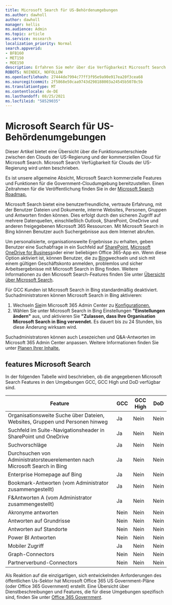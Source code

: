```yaml
---
title: Microsoft Search für US-Behördenumgebungen
ms.author: dawholl
author: dawholl
manager: kellis
ms.audience: Admin
ms.topic: article
ms.service: mssearch
localization_priority: Normal
search.appverid:
- BFB160
- MET150
- MOE150
description: Erfahren Sie mehr über die Verfügbarkeit Microsoft Search Features für Cloudkunden von US Government
ROBOTS: NOINDEX, NOFOLLOW
ms.openlocfilehash: 27444de7994c77ff3f95e9a90e917ea20f3cea68
ms.sourcegitcommit: 2f5868e50caa9743d298188003a24545b5078c5b
ms.translationtype: MT
ms.contentlocale: de-DE
ms.lasthandoff: 08/25/2021
ms.locfileid: "58529035"
---
```

# <a name="microsoft-search-for-us-government-environments"></a>Microsoft Search für US-Behördenumgebungen

Dieser Artikel bietet eine Übersicht über die Funktionsunterschiede zwischen den Clouds der US-Regierung und der kommerziellen Cloud für Microsoft Search. Microsoft Search Verfügbarkeit für Clouds der US-Regierung wird unten beschrieben.

Es ist unsere allgemeine Absicht, Microsoft Search kommerzielle Features und Funktionen für die Government-Cloudumgebung bereitzustellen. Einen Zeitrahmen für die Veröffentlichung finden Sie in der [Microsoft Search Roadmap.](https://www.microsoft.com/microsoft-365/roadmap?filters=Microsoft%20Search)

Microsoft Search bietet eine benutzerfreundliche, vertraute Erfahrung, mit der Benutzer Dateien und Dokumente, interne Websites, Personen, Gruppen und Antworten finden können. Dies erfolgt durch den sicheren Zugriff auf mehrere Datenquellen, einschließlich Outlook, SharePoint, OneDrive und anderen freigegebenen Microsoft 365 Ressourcen. Mit Microsoft Search in Bing können Benutzer auch Suchergebnisse aus dem Internet abrufen.

Um personalisierte, organisationsweite Ergebnisse zu erhalten, geben Benutzer eine Suchabfrage in ein Suchfeld auf [SharePoint,](http://sharepoint.com/) [Microsoft OneDrive for Business](https://onedrive.live.com/about/business/)oder einer beliebigen Office 365-App ein. Wenn diese Option aktiviert ist, können Benutzer, die zu [Bing](https://bing.com)wechseln und sich mit einem gültigen Geschäftskonto anmelden, problemlos und sicher Arbeitsergebnisse mit Microsoft Search in Bing finden. Weitere Informationen zu den Microsoft Search-Features finden Sie unter [Übersicht über Microsoft Search](/microsoftsearch/overview-microsoft-search).

Für GCC Kunden ist Microsoft Search in Bing standardmäßig deaktiviert. Suchadministratoren können Microsoft Search in Bing aktivieren:

1. Wechseln [Sie](https://admin.microsoft.com/)im Microsoft 365 Admin Center zu [Konfigurationen.](https://admin.microsoft.com/Adminportal/Home#/MicrosoftSearch/configurations)
1. Wählen Sie unter Microsoft Search in Bing Einstellungen **"Einstellungen ändern"** aus, und aktivieren Sie **"Zulassen, dass Ihre Organisation Microsoft Search in Bing verwendet.**
Es dauert bis zu 24 Stunden, bis diese Änderung wirksam wird.

Suchadministratoren können auch Lesezeichen und Q&A-Antworten im Microsoft 365 Admin Center anpassen. Weitere Informationen finden Sie unter [Planen Ihrer Inhalte.](/microsoftsearch/plan-your-content)

## <a name="microsoft-search-features"></a>features Microsoft Search

In der folgenden Tabelle wird beschrieben, ob die angegebenen Microsoft Search Features in den Umgebungen GCC, GCC High und DoD verfügbar sind. 

| Feature | GCC | GCC High | DoD  |
| --------- | --------- | --------- | ---------- |
| Organisationsweite Suche über Dateien, Websites, Gruppen und Personen hinweg | Ja | Nein | Nein  |
| Suchfeld im Suite-Navigationsheader in SharePoint und OneDrive   | Ja | Nein | Nein  |
| Suchvorschläge | Ja | Nein | Nein  |
| Durchsuchen von Administratorsteuerelementen nach Microsoft Search in Bing | Ja | Nein | Nein  |
| Enterprise Homepage auf Bing | Ja | Nein | Nein  |
| Bookmark-Antworten (vom Administrator zusammengestellt) | Ja | Nein | Nein  |
| F&Antworten A (vom Administrator zusammengestellt) | Ja | Nein | Nein  |
| Akronyme antworten | Nein | Nein | Nein  |
| Antworten auf Grundrisse | Nein | Nein | Nein  |
| Antworten auf Standorte | Nein | Nein | Nein  |
| Power BI Antworten | Nein | Nein | Nein  |
| Mobiler Zugriff | Ja | Nein | Nein  |
| Graph-Connectors | Nein | Nein | Nein  |
| Partnerverbund-Connectors | Nein | Nein | Nein  |

Als Reaktion auf die einzigartigen, sich entwickelnden Anforderungen des öffentlichen Us-Sektor hat Microsoft Office 365 US Government-Pläne (oder Office 365 Government) erstellt. Eine Übersicht über Dienstbeschreibungen und Features, die für diese Umgebungen spezifisch sind, finden Sie unter [Office 365 Government](/office365/servicedescriptions/office-365-platform-service-description/office-365-us-government/office-365-us-government).
